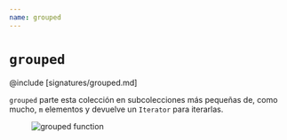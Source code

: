 ```yaml
---
name: grouped
---
```


# `grouped`

@include [signatures/grouped.md]

`grouped` parte esta colección en subcolecciones más pequeñas de, como mucho, `m` elementos y devuelve un `Iterator` para iterarlas.

<figure class="diagram">
  <img src="../images/grouped.svg" alt="grouped function">
  <!-- <figcaption class="diagram-desc"></figcaption> -->
</figure>
